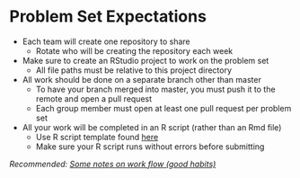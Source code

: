 # Problem Set Expectations

- Each team will create one repository to share
  - Rotate who will be creating the repository each week
- Make sure to create an RStudio project to work on the problem set
  - All file paths must be relative to this project directory
- All work should be done on a separate branch other than master
  - To have your branch merged into master, you must push it to the remote and open a pull request
  - Each group member must open at least one pull request per problem set
- All your work will be completed in an R script (rather than an Rmd file)
  - Use R script template found [here](https://raw.githubusercontent.com/Rucla-ed/rclass2/master/_resources/problemset/ps_template.R)
  - Make sure your R script runs without errors before submitting

*Recommended: [Some notes on work flow (good habits)](https://edquant.github.io/edh7916/lessons/intro.html#some-notes-on-work-flow-good-habits)*
